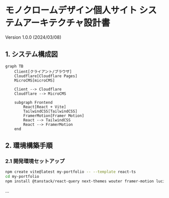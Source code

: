 # モノクロームデザイン個人サイト システムアーキテクチャ設計書
Version 1.0.0 (2024/03/08)

## 1. システム構成図

```mermaid
graph TB
    Client[クライアント/ブラウザ]
    Cloudflare[Cloudflare Pages]
    MicroCMS[microCMS]
    
    Client --> Cloudflare
    Cloudflare --> MicroCMS
    
    subgraph Frontend
        React[React + Vite]
        TailwindCSS[TailwindCSS]
        FramerMotion[Framer Motion]
        React --> TailwindCSS
        React --> FramerMotion
    end
```

## 2. 環境構築手順

### 2.1 開発環境セットアップ
```bash
npm create vite@latest my-portfolio -- --template react-ts
cd my-portfolio
npm install @tanstack/react-query next-themes wouter framer-motion lucide-react class-variance-authority clsx tailwind-merge
```
...